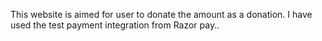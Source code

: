 This website is aimed for user to donate the amount as a donation.
I have used the test payment integration from Razor pay..
